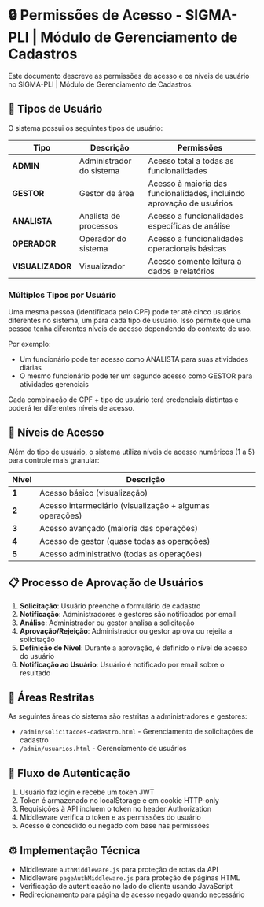 # 🔒 Permissões de Acesso - SIGMA-PLI | Módulo de Gerenciamento de Cadastros

Este documento descreve as permissões de acesso e os níveis de usuário no SIGMA-PLI | Módulo de Gerenciamento de Cadastros.

## 👥 Tipos de Usuário

O sistema possui os seguintes tipos de usuário:

| Tipo             | Descrição                | Permissões                                                            |
| ---------------- | ------------------------ | --------------------------------------------------------------------- |
| **ADMIN**        | Administrador do sistema | Acesso total a todas as funcionalidades                               |
| **GESTOR**       | Gestor de área           | Acesso à maioria das funcionalidades, incluindo aprovação de usuários |
| **ANALISTA**     | Analista de processos    | Acesso a funcionalidades específicas de análise                       |
| **OPERADOR**     | Operador do sistema      | Acesso a funcionalidades operacionais básicas                         |
| **VISUALIZADOR** | Visualizador             | Acesso somente leitura a dados e relatórios                           |

### Múltiplos Tipos por Usuário

Uma mesma pessoa (identificada pelo CPF) pode ter até cinco usuários diferentes no sistema, um para cada tipo de usuário. Isso permite que uma pessoa tenha diferentes níveis de acesso dependendo do contexto de uso.

Por exemplo:

- Um funcionário pode ter acesso como ANALISTA para suas atividades diárias
- O mesmo funcionário pode ter um segundo acesso como GESTOR para atividades gerenciais

Cada combinação de CPF + tipo de usuário terá credenciais distintas e poderá ter diferentes níveis de acesso.

## 🔐 Níveis de Acesso

Além do tipo de usuário, o sistema utiliza níveis de acesso numéricos (1 a 5) para controle mais granular:

| Nível | Descrição                                               |
| ----- | ------------------------------------------------------- |
| **1** | Acesso básico (visualização)                            |
| **2** | Acesso intermediário (visualização + algumas operações) |
| **3** | Acesso avançado (maioria das operações)                 |
| **4** | Acesso de gestor (quase todas as operações)             |
| **5** | Acesso administrativo (todas as operações)              |

## 📋 Processo de Aprovação de Usuários

1. **Solicitação**: Usuário preenche o formulário de cadastro
2. **Notificação**: Administradores e gestores são notificados por email
3. **Análise**: Administrador ou gestor analisa a solicitação
4. **Aprovação/Rejeição**: Administrador ou gestor aprova ou rejeita a solicitação
5. **Definição de Nível**: Durante a aprovação, é definido o nível de acesso do usuário
6. **Notificação ao Usuário**: Usuário é notificado por email sobre o resultado

## 🚪 Áreas Restritas

As seguintes áreas do sistema são restritas a administradores e gestores:

- `/admin/solicitacoes-cadastro.html` - Gerenciamento de solicitações de cadastro
- `/admin/usuarios.html` - Gerenciamento de usuários

## 🔄 Fluxo de Autenticação

1. Usuário faz login e recebe um token JWT
2. Token é armazenado no localStorage e em cookie HTTP-only
3. Requisições à API incluem o token no header Authorization
4. Middleware verifica o token e as permissões do usuário
5. Acesso é concedido ou negado com base nas permissões

## ⚙️ Implementação Técnica

- Middleware `authMiddleware.js` para proteção de rotas da API
- Middleware `pageAuthMiddleware.js` para proteção de páginas HTML
- Verificação de autenticação no lado do cliente usando JavaScript
- Redirecionamento para página de acesso negado quando necessário
